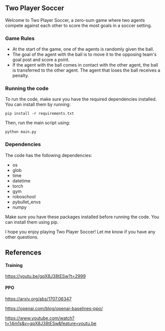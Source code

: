 ## Two Player Soccer

Welcome to Two Player Soccer, a zero-sum game where two agents compete against each other to score the most goals in a soccer setting.

### Game Rules

* At the start of the game, one of the agents is randomly given the ball.
* The goal of the agent with the ball is to move it to the opposing team's goal post and score a point.
* If the agent with the ball comes in contact with the other agent, the ball is transferred to the other agent. The agent that loses the ball receives a penalty.

### Running the code

To run the code, make sure you have the required dependencies installed. You can install them by running:

```
pip install -r requirements.txt

```
Then, run the main script using:

```
python main.py
```

### Dependencies

The code has the following dependencies:

* os
* glob
* time
* datetime
* torch
* gym
* roboschool
* pybullet_envs
* numpy

Make sure you have these packages installed before running the code. You can install them using pip.

I hope you enjoy playing Two Player Soccer! Let me know if you have any other questions.


 
## References
#### Training

https://youtu.be/gqX8J38tESw?t=2999

#### PPO
https://arxiv.org/abs/1707.06347 

https://openai.com/blog/openai-baselines-ppo/ 

https://www.youtube.com/watch?t=14m1s&v=gqX8J38tESw&feature=youtu.be
      
